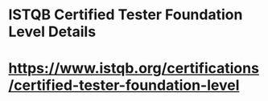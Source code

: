 # ISTQB Certified Tester Foundation Level Details

# https://www.istqb.org/certifications/certified-tester-foundation-level

